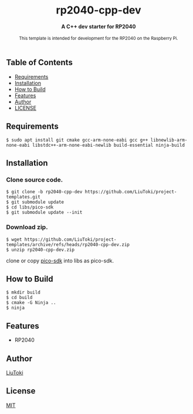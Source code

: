 <h1 align="center">rp2040-cpp-dev</h1>

<div align="center">
    <strong>A C++ dev starter for RP2040</strong>
</div>

<br/>

<div align="center">
    <sub>
        This template is intended for development for the RP2040 on the Raspberry Pi.
    </sub>
</div>

<br/>

## Table of Contents
- [Requirements](#requirements)
- [Installation](#installation)
- [How to Build](#how-to-build)
- [Features](#features)
- [Author](#author)
- [LICENSE](#license)

## Requirements
```
$ sudo apt install git cmake gcc-arm-none-eabi gcc g++ libnewlib-arm-none-eabi libstdc++-arm-none-eabi-newlib build-essential ninja-build
```

## Installation
### Clone source code.
    $ git clone -b rp2040-cpp-dev https://github.com/LiuToki/project-templates.git
    $ git submodule update
    $ cd libs/pico-sdk
    $ git submodule update --init

### Download zip.
    $ wget https://github.com/LiuToki/project-templates/archive/refs/heads/rp2040-cpp-dev.zip
    $ unzip rp2040-cpp-dev.zip

clone or copy [pico-sdk](https://github.com/raspberrypi/pico-sdk) into libs as pico-sdk.

## How to Build
```
$ mkdir build
$ cd build
$ cmake -G Ninja ..
$ ninja
```

## Features
- RP2040

## Author
[LiuToki](https://github.com/LiuToki)

## License
[MIT](./LICENCE)